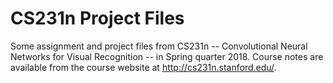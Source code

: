 # CS231n Project Files

Some assignment and project files from CS231n -- Convolutional Neural Networks for Visual Recognition -- in Spring quarter 2018. Course notes are available from the course website at http://cs231n.stanford.edu/.
